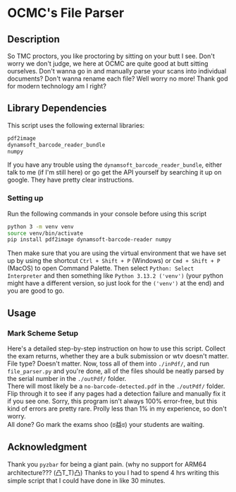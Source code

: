 # OCMC's File Parser
## Description
So TMC proctors, you like proctoring by sitting on your butt I see. Don't worry we don't judge, we here at OCMC are quite good at butt sitting ourselves. Don't wanna go in and manually parse your scans into individual documents? Don't wanna rename each file? Well worry no more! Thank god for modern technology am I right?
## Library Dependencies
This script uses the following external libraries:
```bash
pdf2image
dynamsoft_barcode_reader_bundle
numpy
```
If you have any trouble using the `dynamsoft_barcode_reader_bundle`, either talk to me (if I'm still here) or go get the API yourself by searching it up on google. They have pretty clear instructions.

### Setting up
Run the following commands in your console before using this script
```bash
python 3 -m venv venv
source venv/bin/activate
pip install pdf2image dynamsoft-barcode-reader numpy
```
Then make sure that you are using the virtual environment that we have set up by using the shortcut `Ctrl + Shift + P` (Windows) or `Cmd + Shift + P` (MacOS) to open Command Palette. Then select `Python: Select Interpreter` and then something like `Python 3.13.2 ('venv')` (your python might have a different version, so just look for the `('venv')` at the end) and you are good to go.
## Usage
### Mark Scheme Setup
Here's a detailed step-by-step instruction on how to use this script. Collect the exam returns, whether they are a bulk submission or wtv doesn't matter. File type? Doesn't matter. Now, toss all of them into `./inPdf/`, and run `file_parser.py` and you're done, all of the files should be neatly parsed by the serial number in the `./outPdf/` folder.  
There will most likely be a `no-barcode-detected.pdf` in the `./outPdf/` folder. Flip through it to see if any pages had a detection failure and manually fix it if you see one. Sorry, this program isn't always 100% error-free, but this kind of errors are pretty rare. Prolly less than 1% in my experience, so don't worry.  
All done? Go mark the exams shoo (ಠ益ಠ) your students are waiting.

## Acknowledgment
Thank you `pyzbar` for being a giant pain. (why no support for ARM64 architecture??? (凸T_T)凸) Thanks to you I had to spend 4 hrs writing this simple script that I could have done in like 30 minutes.
